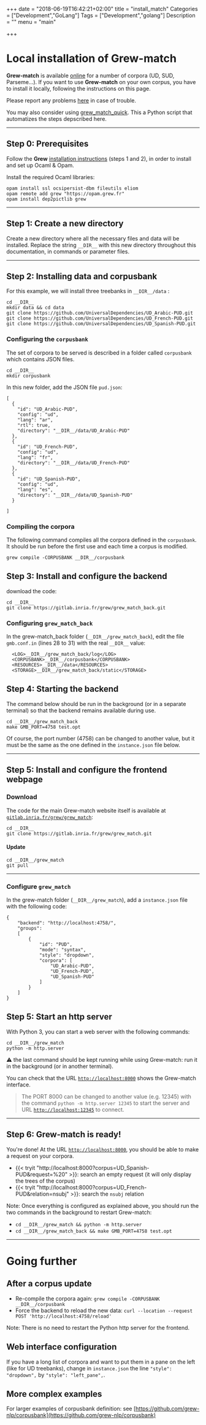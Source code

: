 +++
date = "2018-06-19T16:42:21+02:00"
title = "install_match"
Categories = ["Development","GoLang"]
Tags = ["Development","golang"]
Description = ""
menu = "main"

+++

# Local installation of Grew-match

**Grew-match** is available [online](http://match.grew.fr) for a number of corpora (UD, SUD, Parseme…).
If you want to use **Grew-match** on your own corpus, you have to install it locally, following the instructions on this page.

Please report any problems [here](https://github.com/grew-nlp/grew/issues) in case of trouble.

You may also consider using [grew_match_quick](https://github.com/grew-nlp/grew_match_quick).
This a Python script that automatizes the steps depscribed here.

---

## Step 0: Prerequisites
Follow the **Grew** [installation instructions](../../usage/install/) (steps 1 and 2), in order to install and set up Ocaml & Opam.

Install the required Ocaml libraries:

```
opam install ssl ocsipersist-dbm fileutils eliom
opam remote add grew "https://opam.grew.fr"
opam install dep2pictlib grew
```

---
## Step 1: Create a new directory
Create a new directory where all the necessary files and data will be installed.
Replace the string `__DIR__` with this new directory throughout this documentation, in commands or parameter files.

---

## Step 2: Installing data and corpusbank

For this example, we will install three treebanks in `__DIR__/data` :

```
cd __DIR__
mkdir data && cd data
git clone https://github.com/UniversalDependencies/UD_Arabic-PUD.git
git clone https://github.com/UniversalDependencies/UD_French-PUD.git
git clone https://github.com/UniversalDependencies/UD_Spanish-PUD.git
```

### Configuring the `corpusbank`

The set of corpora to be served is described in a folder called `corpusbank` which contains JSON files.

```
cd __DIR__
mkdir corpusbank
```

In this new folder, add the JSON file `pud.json`:

```json_alt
[
  {
    "id": "UD_Arabic-PUD",
    "config": "ud",
    "lang": "ar",
    "rtl": true,
    "directory": "__DIR__/data/UD_Arabic-PUD"
  },
  {
    "id": "UD_French-PUD",
    "config": "ud",
    "lang": "fr",
    "directory": "__DIR__/data/UD_French-PUD"
  },
  {
    "id": "UD_Spanish-PUD",
    "config": "ud",
    "lang": "es",
    "directory": "__DIR__/data/UD_Spanish-PUD"
  }

]
```

### Compiling the corpora
The following command compiles all the corpora defined in the `corpusbank`. 
It should be run before the first use and each time a corpus is modified.

```
grew compile -CORPUSBANK __DIR__/corpusbank
```


## Step 3: Install and configure the backend


download the code:
```
cd __DIR__
git clone https://gitlab.inria.fr/grew/grew_match_back.git
```

### Configuring `grew_match_back`
In the grew-match_back folder (`__DIR__/grew_match_back`), edit the file `gmb.conf.in` (lines 28 to 31) with the real `__DIR__` value:

```
  <LOG>__DIR__/grew_match_back/log</LOG>
  <CORPUSBANK>__DIR__/corpusbank</CORPUSBANK>
  <RESOURCES>__DIR__/data</RESOURCES>
  <STORAGE>__DIR__/grew_match_back/static</STORAGE>
```

## Step 4: Starting the backend
The command below should be run in the background (or in a separate terminal) so that the backend remains available during use.

```
cd __DIR__/grew_match_back
make GMB_PORT=4758 test.opt
```

Of course, the port number (4758) can be changed to another value, but it must be the same as the one defined in the `instance.json` file below.

---


## Step 5: Install and configure the frontend webpage

### Download
The code for the main Grew-match website itself is available at [`gitlab.inria.fr/grew/grew_match`](https://gitlab.inria.fr/grew/grew_match):

```
cd __DIR__
git clone https://gitlab.inria.fr/grew/grew_match.git
```

#### Update

```
cd __DIR__/grew_match
git pull
```

--- 


### Configure `grew_match`
In the grew-match folder (`__DIR__/grew_match`), add a `instance.json` file with the following code:
```json_alt
{
	"backend": "http://localhost:4758/",
	"groups": 
	[
		{
			"id": "PUD",
			"mode": "syntax",
			"style": "dropdown",
			"corpora": [
				"UD_Arabic-PUD",
				"UD_French-PUD",
				"UD_Spanish-PUD"
			]
		}
	]
}
```


## Step 5: Start an http server

With Python 3, you can start a web server with the following commands:

```
cd __DIR__/grew_match
python -m http.server
```

:warning: the last command should be kept running while using Grew-match: run it in the background (or in another terminal).

You can check that the URL [`http://localhost:8000`](http://localhost:8000) shows the Grew-match interface.

> The PORT 8000 can be changed to another value (e.g. 12345) with the command `python -m http.server 12345` to start the server and URL [`http://localhost:12345`](http://localhost:12345) to connect.

---



## Step 6: Grew-match is ready!

You're done! At the URL [`http://localhost:8000`](http://localhost:8000), you should be able to make a request on your corpora. 
 * {{< tryit "http://localhost:8000?corpus=UD_Spanish-PUD&request=%20" >}}: search an empty request (it will only display the trees of the corpus)
 * {{< tryit "http://localhost:8000?corpus=UD_French-PUD&relation=nsubj" >}}: search the `nsubj` relation


Note: Once everything is configured as explained above, you should run the two commands in the background to restart Grew-match:
 - `cd __DIR__/grew_match && python -m http.server`
 - `cd __DIR__/grew_match_back && make GMB_PORT=4758 test.opt`

---

# Going further

## After a corpus update
 - Re-compile the corpora again: `grew compile -CORPUSBANK __DIR__/corpusbank`
 - Force the backend to reload the new data: `curl --location --request POST 'http://localhost:4758/reload'`

Note: There is no need to restart the Python http server for the frontend.


## Web interface configuration
If you have a long list of corpora and want to put them in a pane on the left (like for UD treebanks),
change in `instance.json` the line `"style": "dropdown",` by `"style": "left_pane",`.


## More complex examples

For larger examples of corpusbank definition: see [https://github.com/grew-nlp/corpusbank](https://github.com/grew-nlp/corpusbank)

